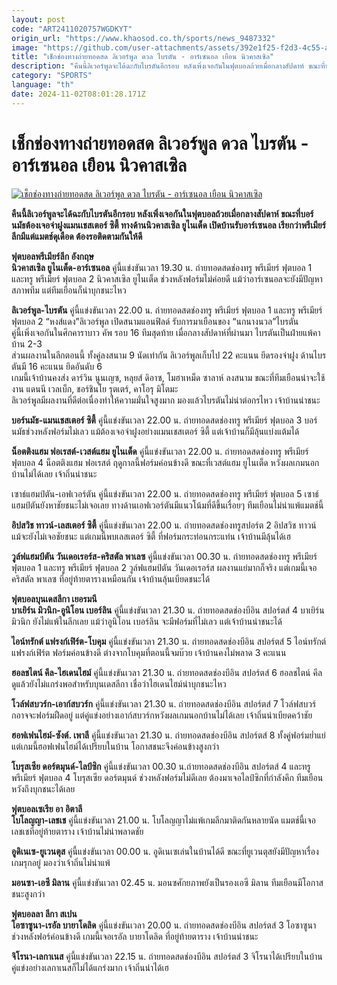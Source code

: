 ```yaml
---
layout: post
code: "ART2411020757WGDKYT"
origin_url: "https://www.khaosod.co.th/sports/news_9487332"
image: "https://github.com/user-attachments/assets/392e1f25-f2d3-4c55-a500-4e004069c1ad"
title: "เช็กช่องทางถ่ายทอดสด ลิเวอร์พูล ดวล ไบรตัน - อาร์เซนอล เยือน นิวคาสเซิล"
description: "คืนนี้ลิเวอร์พูลจะได้ฉะกับไบรตันอีกรอบ หลังเพิ่งเจอกันในฟุตบอลถ้วยเมื่อกลางสัปดาห์ ขณะที่บอร์นมัธต้องเจอจ่าฝูงแมนเชสเตอร์ ซิตี้ ทางด้านนิวคาสเซิล ยูไนเต็ด เปิดบ้านรับอาร์เซนอล เรียกว่าพรีเมียร์ลีกมีแต่แมตช์ดุเดือด ต้องรอติดตามกันให้ดี"
category: "SPORTS"
language: "th"
date: 2024-11-02T08:01:28.171Z
---
```


# เช็กช่องทางถ่ายทอดสด ลิเวอร์พูล ดวล ไบรตัน - อาร์เซนอล เยือน นิวคาสเซิล

[![เช็กช่องทางถ่ายทอดสด ลิเวอร์พูล ดวล ไบรตัน - อาร์เซนอล เยือน นิวคาสเซิล](https://www.khaosod.co.th/wpapp/uploads/2024/11/liveppool-Brighton-7633.jpg "เช็กช่องทางถ่ายทอดสด ลิเวอร์พูล ดวล ไบรตัน - อาร์เซนอล เยือน นิวคาสเซิล")](https://www.khaosod.co.th/wpapp/uploads/2024/11/liveppool-Brighton-7633.jpg)

**คืนนี้ลิเวอร์พูลจะได้ฉะกับไบรตันอีกรอบ หลังเพิ่งเจอกันในฟุตบอลถ้วยเมื่อกลางสัปดาห์ ขณะที่บอร์นมัธต้องเจอจ่าฝูงแมนเชสเตอร์ ซิตี้ ทางด้านนิวคาสเซิล ยูไนเต็ด เปิดบ้านรับอาร์เซนอล เรียกว่าพรีเมียร์ลีกมีแต่แมตช์ดุเดือด ต้องรอติดตามกันให้ดี**

**ฟุตบอลพรีเมียร์ลีก อังกฤษ**  
**นิวคาสเซิล ยูไนเต็ด-อาร์เซนอล** คู่นี้แข่งขันเวลา 19.30 น. ถ่ายทอดสดช่องทรู พรีเมียร์ ฟุตบอล 1 และทรู พรีเมียร์ ฟุตบอล 2 นิวคาสเซิล ยูไนเต็ด ช่วงหลังฟอร์มไม่ค่อยดี แม้ว่าอาร์เซนอลจะยังมีปัญหาสภาพทีม แต่ทีมเยือนก็น่าบุกชนะไหว

**ลิเวอร์พูล-ไบรตัน** คู่นี้แข่งขันเวลา 22.00 น. ถ่ายทอดสดช่องทรู พรีเมียร์ ฟุตบอล 1 และทรู พรีเมียร์ ฟุตบอล 2 “หงส์แดง”ลิเวอร์พูล เปิดสนามแอนฟิลด์ รับการมาเยือนของ “นกนางนวล”ไบรตัน  
คู่นี้เพิ่งเจอกันในศึกคาราบาว คัพ รอบ 16 ทีมสุดท้าย เมื่อกลางสัปดาห์ที่ผ่านมา ไบรตันเป็นฝ่ายแพ้คาบ้าน 2-3  
ส่วนผลงานในลีกตอนนี้ ทั้งคู่ลงสนาม 9 นัดเท่ากัน ลิเวอร์พูลเก็บไป 22 คะแนน ยึดรองจ่าฝูง ด้านไบรตันมี 16 คะแนน ยึดอันดับ 6  
เกมนี้เจ้าบ้านคงส่ง ดาร์วิน นูนเญซ, หลุยส์ ดิอาซ, โมฮาเหม็ด ซาลาห์ ลงสนาม ขณะที่ทีมเยือนน่าจะใช้งาน แดนนี เวลเบ็ก, ชอร์ชินโย รุตเตร์, คาโอรุ มิโตมะ  
ลิเวอร์พูลมีผลงานที่ดีต่อเนื่องทำให้ความมั่นใจสูงมาก มองแล้วไบรตันไม่น่าต่อกรไหว เจ้าบ้านน่าชนะ

**บอร์นมัธ-แมนเชสเตอร์ ซิตี้** คู่นี้แข่งขันเวลา 22.00 น. ถ่ายทอดสดช่องทรู พรีเมียร์ ฟุตบอล 3 บอร์นมัธช่วงหลังฟอร์มไม่เลว แม้ต้องเจอจ่าฝูงอย่างแมนเชสเตอร์ ซิตี้ แต่เจ้าบ้านก็มีลุ้นแบ่งแต้มได้

**น็อตติงแฮม ฟอเรสต์-เวสต์แฮม ยูไนเต็ด** คู่นี้แข่งขันเวลา 22.00 น. ถ่ายทอดสดช่องทรู พรีเมียร์ ฟุตบอล 4 น็อตติงแฮม ฟอเรสต์ ฤดูกาลนี้ฟอร์มค่อนข้างดี ขณะที่เวสต์แฮม ยูไนเต็ด หวังผลเกมนอกบ้านไม่ได้เลย เจ้าถิ่นน่าชนะ

เซาธ์แฮมป์ตัน-เอฟเวอร์ตัน คู่นี้แข่งขันเวลา 22.00 น. ถ่ายทอดสดช่องทรู พรีเมียร์ ฟุตบอล 5 เซาธ์แฮมป์ตันยังหาชัยชนะไม่เจอเลย ทางด้านเอฟเวอร์ตันมีแนวโน้มที่ดีขึ้นเรื่อยๆ ทีมเยือนไม่น่าแพ้แมตช์นี้

**อิปสวิช ทาวน์-เลสเตอร์ ซิตี้** คู่นี้แข่งขันเวลา 22.00 น. ถ่ายทอดสดช่องทรูสปอร์ต 2 อิปสวิช ทาวน์ แม้จะยังไม่เจอชัยชนะ แต่เกมนี้พบเลสเตอร์ ซิตี้ ที่ฟอร์มกระท่อนกระแท่น เจ้าบ้านมีลุ้นได้เฮ

**วูล์ฟแฮมป์ตัน วันเดอเรอร์ส-คริสตัล พาเลซ** คู่นี้แข่งขันเวลา 00.30 น. ถ่ายทอดสดช่องทรู พรีเมียร์ ฟุตบอล 1 และทรู พรีเมียร์ ฟุตบอล 2 วูล์ฟแฮมป์ตัน วันเดอเรอร์ส ผลงานแย่มากก็จริง แต่เกมนี้เจอคริสตัล พาเลซ ที่อยู่ท้ายตารางเหมือนกัน เจ้าบ้านลุ้นเบียดชนะได้

**ฟุตบอลบุนเดสลีกา เยอรมนี**  
**บาเยิร์น มิวนิก-อูนิโอน เบอร์ลิน** คู่นี้แข่งขันเวลา 21.30 น. ถ่ายทอดสดช่องบีอิน สปอร์ตส์ 4 บาเยิร์น มิวนิก ยังไม่แพ้ในลีกเลย แม้ว่าอูนิโอน เบอร์ลิน จะมีฟอร์มที่ไม่เลว แต่เจ้าบ้านน่าชนะได้

**ไอน์ทรักต์ แฟรงก์เฟิร์ต-โบคุม** คู่นี้แข่งขันเวลา 21.30 น. ถ่ายทอดสดช่องบีอิน สปอร์ตส์ 5 ไอน์ทรักต์ แฟรงก์เฟิร์ต ฟอร์มค่อนข้างดี ต่างจากโบคุมที่ตอนนี้จมบ๊วย เจ้าบ้านคงไม่พลาด 3 คะแนน

**ฮอลชไตน์ คีล-ไฮเดนไฮม์** คู่นี้แข่งขันเวลา 21.30 น. ถ่ายทอดสดช่องบีอิน สปอร์ตส์ 6 ฮอลชไตน์ คีล ดูแล้วยังไม่แกร่งพอสำหรับบุนเดสลีกา เชื่อว่าไฮเดนไฮม์น่าบุกชนะไหว

**โวล์ฟสบวร์ก-เอาก์สบวร์ก** คู่นี้แข่งขันเวลา 21.30 น. ถ่ายทอดสดช่องบีอิน สปอร์ตส์ 7 โวล์ฟสบวร์กอาจจะฟอร์มฝืดอยู่ แต่คู่แข่งอย่างเอาก์สบวร์กหวังผลเกมนอกบ้านไม่ได้เลย เจ้าถิ่นน่าเบียดคว้าชัย

**ฮอฟเฟนไฮม์-ซังต์. เพาลี** คู่นี้แข่งขันเวลา 21.30 น. ถ่ายทอดสดช่องบีอิน สปอร์ตส์ 8 ทั้งคู่ฟอร์มย่ำแย่ แต่เกมนี้ฮอฟเฟนไฮม์ได้เปรียบในบ้าน โอกาสชนะจึงค่อนข้างสูงกว่า

**โบรุสเซีย ดอร์ตมุนด์-ไลป์ซิก** คู่นี้แข่งขันเวลา 00.30 น.ถ่ายทอดสดช่องบีอิน สปอร์ตส์ 4 และทรู พรีเมียร์ ฟุตบอล 4 โบรุสเซีย ดอร์ตมุนด์ ช่วงหลังฟอร์มไม่ดีเลย ต้องมาเจอไลป์ซิกที่กำลังคึก ทีมเยือนหวังถึงบุกชนะได้เลย

**ฟุตบอลเซเรีย อา อิตาลี**  
**โบโลญญา-เลชเช** คู่นี้แข่งขันเวลา 21.00 น. โบโลญญาไม่แพ้เกมลีกมาติดกันหลายนัด แมตช์นี้เจอเลชเชที่อยู่ท้ายตาราง เจ้าบ้านไม่น่าพลาดชัย

**อูดิเนเซ-ยูเวนตุส** คู่นี้แข่งขันเวลา 00.00 น. อูดิเนเซเล่นในบ้านได้ดี ขณะที่ยูเวนตุสยังมีปัญหาเรื่องเกมรุกอยู่ มองว่าเจ้าถิ่นไม่น่าแพ้

**มอนซา-เอซี มิลาน** คู่นี้แข่งขันเวลา 02.45 น. มอนซศักยภาพยังเป็นรองเอซี มิลาน ทีมเยือนมีโอกาสชนะสูงกว่า

**ฟุตบอลลา ลีกา สเปน**  
**โอซาซูนา-เรอัล บายาโดลิด** คู่นี้แข่งขันเวลา 20.00 น. ถ่ายทอดสดช่องบีอิน สปอร์ตส์ 3 โอซาซูนาช่วงหลังฟอร์ค่อนข้างดี เกมนี้เจอเรอัล บายาโดลิด ที่อยู่ท้ายตาราง เจ้าบ้านน่าชนะ

**จิโรนา-เลกาเนส** คู่นี้แข่งขันเวลา 22.15 น. ถ่ายทอดสดช่องบีอิน สปอร์ตส์ 3 จิโรนาได้เปรียบในบ้าน คู่แข่งอย่างเลกาเนสก็ไม่ได้แกร่งมาก เจ้าถิ่นน่าได้เฮ


